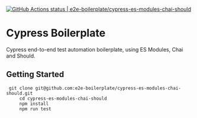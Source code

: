 [![GitHub Actions status | e2e-boilerplate/cypress-es-modules-chai-should](https://github.com/e2e-boilerplate/cypress-es-modules-chai-should/workflows/cypress-es-modules-chai-should/badge.svg)](https://github.com/e2e-boilerplate/cypress-es-modules-chai-should/actions?workflow=cypress-es-modules-chai-should)
  # Cypress Boilerplate
  Cypress end-to-end test automation boilerplate, using ES Modules, Chai and Should.
  ## Getting Started
  	 git clone git@github.com:e2e-boilerplate/cypress-es-modules-chai-should.git
    	 cd cypress-es-modules-chai-should
    	 npm install
    	 npm run test
    